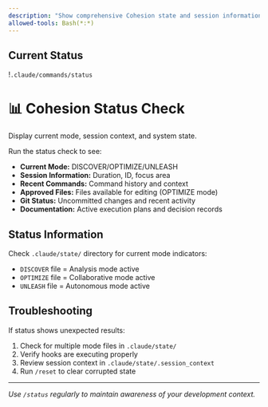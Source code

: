 ```yaml
---
description: "Show comprehensive Cohesion state and session information"
allowed-tools: Bash(*:*)
---
```


## Current Status

!`.claude/commands/status`

# 📊 Cohesion Status Check

Display current mode, session context, and system state.

Run the status check to see:

- **Current Mode:** DISCOVER/OPTIMIZE/UNLEASH
- **Session Information:** Duration, ID, focus area
- **Recent Commands:** Command history and context
- **Approved Files:** Files available for editing (OPTIMIZE mode)
- **Git Status:** Uncommitted changes and recent activity
- **Documentation:** Active execution plans and decision records

## Status Information

Check `.claude/state/` directory for current mode indicators:
- `DISCOVER` file = Analysis mode active
- `OPTIMIZE` file = Collaborative mode active  
- `UNLEASH` file = Autonomous mode active

## Troubleshooting

If status shows unexpected results:
1. Check for multiple mode files in `.claude/state/`
2. Verify hooks are executing properly
3. Review session context in `.claude/state/.session_context`
4. Run `/reset` to clear corrupted state

---

*Use `/status` regularly to maintain awareness of your development context.*